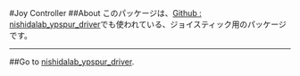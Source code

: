 #Joy Controller
##About
このパッケージは、[Github : nishidalab_ypspur_driver](http://github.com/RyodoTanaka/nishidalab_ypspur_driver)でも使われている、ジョイスティック用のパッケージです。

---

##Go to [nishidalab_ypspur_driver](http://github.com/RyodoTanaka/nishidalab_ypspur_driver).
